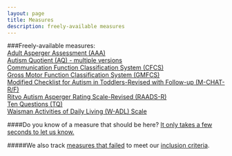 ```yaml
---
layout: page
title: Measures
description: freely-available measures
---
```


###Freely-available measures:  
[Adult Asperger Assessment (AAA)](http://disabilitymeasures.org/aaa)  
[Autism Quotient (AQ) - multiple versions](http://disabilitymeasures.org/aq)  
[Communication Function Classification System (CFCS)](http://disabilitymeasures.org/cfcs)  
[Gross Motor Function Classification System (GMFCS)](http://disabilitymeasures.org/gmfcs)  
[Modified Checklist for Autism in Toddlers-Revised with Follow-up (M-CHAT-R/F)](http://disabilitymeasures.org/raads-r)  
[Ritvo Autism Asperger Rating Scale-Revised (RAADS-R)](http://disabilitymeasures.org/raads-r)  
[Ten Questions (TQ)](http://disabilitymeasures.org/tenquestions)  
[Waisman Activities of Daily Living (W-ADL) Scale](http://disabilitymeasures.org/w-adl)

####Do you know of a measure that should be here? [It only takes a few seconds to let us know.](http://disabilitymeasures.org/contribute)

#####We also track [measures that failed](http://disabilitymeasures.org/pages/donotqualify.html) to meet our [inclusion criteria](http://disabilitymeasures.org/criteria).

